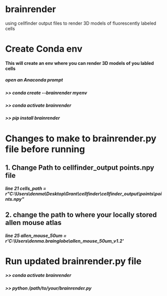 # brainrender
using cellfinder output files to render 3D models of fluorescently labeled cells 

# Create Conda env 
#### This will create an env where you can render 3D models of you labled cells
##### open an Anaconda prompt
##### >> conda create --brainrender myenv
##### >> conda activate brainrender 
##### >> pip install brainrender

# Changes to make to brainrender.py file before running
## 1. Change Path to cellfinder_output points.npy file
##### line 21 cells_path = r"C:\Users\denma\Desktop\Grant\cellfinder\cellfinder_output\points\points.npy"

## 2. change the path to where your locally stored allen mouse atlas
##### line 25 allen_mouse_50um = r'C:\Users\denma\.brainglobe\allen_mouse_50um_v1.2'

# Run updated brainrender.py file
##### >> conda activate brainrender 
##### >> python /path/to/your/brainrender.py


